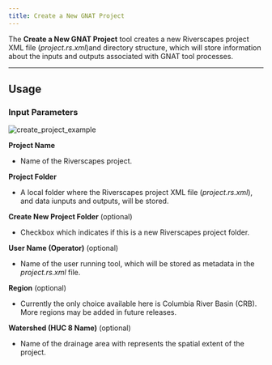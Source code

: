 ```yaml
---
title: Create a New GNAT Project
---
```



The **Create a New GNAT Project** tool creates a new Riverscapes project XML file (*project.rs.xml*)and directory structure, 
which will store information about the inputs and outputs associated with GNAT tool processes.

_______________________________________________________________

## Usage

### Input Parameters

![create_project_example]({{site.baseurl}}assets/images/create_project_form.PNG)

**Project Name**

* Name of the Riverscapes project.

**Project Folder**

* A local folder where the Riverscapes project XML file (*project.rs.xml*), and data iunputs and outputs, will be stored.

**Create New Project Folder** (optional)

* Checkbox which indicates if this is a new Riverscapes project folder.

**User Name (Operator)** (optional)

* Name of the user running tool, which will be stored as metadata in the *project.rs.xml* file.

**Region** (optional)

* Currently the only choice available here is Columbia River Basin (CRB).  More regions may be added in future releases.

**Watershed (HUC 8 Name)** (optional)

* Name of the drainage area with represents the spatial extent of the project.


